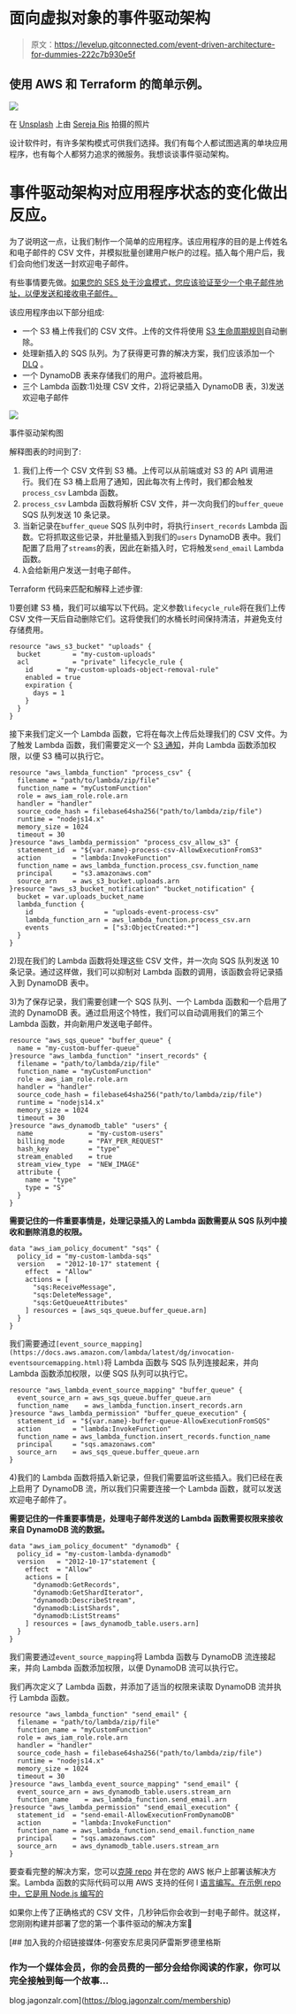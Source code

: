 # 面向虚拟对象的事件驱动架构

> 原文：<https://levelup.gitconnected.com/event-driven-architecture-for-dummies-222c7b930e5f>

## 使用 AWS 和 Terraform 的简单示例。

![](img/b51a34749cb869500071cc1fc92ebb8c.png)

在 [Unsplash](https://unsplash.com?utm_source=medium&utm_medium=referral) 上由 [Sereja Ris](https://unsplash.com/@serejaris?utm_source=medium&utm_medium=referral) 拍摄的照片

设计软件时，有许多架构模式可供我们选择。我们有每个人都试图逃离的单块应用程序，也有每个人都努力追求的微服务。我想谈谈事件驱动架构。

# **事件驱动架构对应用程序状态的变化做出反应。**

为了说明这一点，让我们制作一个简单的应用程序。该应用程序的目的是上传姓名和电子邮件的 CSV 文件，并模拟批量创建用户帐户的过程。插入每个用户后，我们会向他们发送一封欢迎电子邮件。

有些事情要先做。[如果您的 SES 处于沙盒模式，您应该验证至少一个电子邮件地址，以便发送和接收电子邮件。](https://docs.aws.amazon.com/ses/latest/DeveloperGuide/verify-email-addresses-procedure.html)

该应用程序由以下部分组成:

*   一个 S3 桶上传我们的 CSV 文件。上传的文件将使用 [S3 生命周期规则](https://docs.aws.amazon.com/AmazonS3/latest/userguide/object-lifecycle-mgmt.html)自动删除。
*   处理新插入的 SQS 队列。为了获得更可靠的解决方案，我们应该添加一个 [DLQ](https://docs.aws.amazon.com/AWSSimpleQueueService/latest/SQSDeveloperGuide/sqs-dead-letter-queues.html) 。
*   一个 DynamoDB 表来存储我们的用户。[流](https://docs.aws.amazon.com/amazondynamodb/latest/developerguide/Streams.html)将被启用。
*   三个 Lambda 函数:1)处理 CSV 文件，2)将记录插入 DynamoDB 表，3)发送欢迎电子邮件

![](img/ee89a34322e06eee7367f905b20825ca.png)

事件驱动架构图

解释图表的时间到了:

1.  我们上传一个 CSV 文件到 S3 桶。上传可以从前端或对 S3 的 API 调用进行。我们在 S3 桶上启用了通知，因此每次有上传时，我们都会触发`process_csv` Lambda 函数。
2.  `process_csv` Lambda 函数将解析 CSV 文件，并一次向我们的`buffer_queue` SQS 队列发送 10 条记录。
3.  当新记录在`buffer_queue` SQS 队列中时，将执行`insert_records` Lambda 函数。它将抓取这些记录，并批量插入到我们的`users` DynamoDB 表中。我们配置了启用了`streams`的表，因此在新插入时，它将触发`send_email` Lambda 函数。
4.  λ会给新用户发送一封电子邮件。

Terraform 代码来匹配和解释上述步骤:

1)要创建 S3 桶，我们可以编写以下代码。定义参数`lifecycle_rule`将在我们上传 CSV 文件一天后自动删除它们。这将使我们的水桶长时间保持清洁，并避免支付存储费用。

```
resource "aws_s3_bucket" "uploads" {
  bucket        = "my-custom-uploads"
  acl           = "private" lifecycle_rule {
    id      = "my-custom-uploads-object-removal-rule"
    enabled = true
    expiration {
      days = 1
    }
  }
}
```

接下来我们定义一个 Lambda 函数，它将在每次上传后处理我们的 CSV 文件。为了触发 Lambda 函数，我们需要定义一个 [S3 通知](https://docs.aws.amazon.com/AmazonS3/latest/userguide/NotificationHowTo.html)，并向 Lambda 函数添加权限，以便 S3 桶可以执行它。

```
resource "aws_lambda_function" "process_csv" {
  filename = "path/to/lambda/zip/file"
  function_name = "myCustomFunction"
  role = aws_iam_role.role.arn
  handler = "handler"
  source_code_hash = filebase64sha256("path/to/lambda/zip/file")
  runtime = "nodejs14.x"
  memory_size = 1024
  timeout = 30
}resource "aws_lambda_permission" "process_csv_allow_s3" {
  statement_id  = "${var.name}-process-csv-AllowExecutionFromS3"
  action        = "lambda:InvokeFunction"
  function_name = aws_lambda_function.process_csv.function_name
  principal     = "s3.amazonaws.com"
  source_arn    = aws_s3_bucket.uploads.arn
}resource "aws_s3_bucket_notification" "bucket_notification" {
  bucket = var.uploads_bucket_name
  lambda_function {
    id                  = "uploads-event-process-csv"
    lambda_function_arn = aws_lambda_function.process_csv.arn
    events              = ["s3:ObjectCreated:*"]
  }
}
```

2)现在我们的 Lambda 函数将处理这些 CSV 文件，并一次向 SQS 队列发送 10 条记录。通过这样做，我们可以抑制对 Lambda 函数的调用，该函数会将记录插入到 DynamoDB 表中。

3)为了保存记录，我们需要创建一个 SQS 队列、一个 Lambda 函数和一个启用了流的 DynamoDB 表。通过启用这个特性，我们可以自动调用我们的第三个 Lambda 函数，并向新用户发送电子邮件。

```
resource "aws_sqs_queue" "buffer_queue" {
  name = "my-custom-buffer-queue"
}resource "aws_lambda_function" "insert_records" {
  filename = "path/to/lambda/zip/file"
  function_name = "myCustomFunction"
  role = aws_iam_role.role.arn
  handler = "handler"
  source_code_hash = filebase64sha256("path/to/lambda/zip/file")
  runtime = "nodejs14.x"
  memory_size = 1024
  timeout = 30
}resource "aws_dynamodb_table" "users" {
  name              = "my-custom-users"
  billing_mode      = "PAY_PER_REQUEST"
  hash_key          = "type"
  stream_enabled    = true
  stream_view_type  = "NEW_IMAGE"
  attribute {
    name = "type"
    type = "S"
  }
}
```

**需要记住的一件重要事情是，处理记录插入的 Lambda 函数需要从 SQS 队列中接收和删除消息的权限。**

```
data "aws_iam_policy_document" "sqs" {
  policy_id = "my-custom-lambda-sqs"
  version   = "2012-10-17" statement {
    effect  = "Allow"
    actions = [
      "sqs:ReceiveMessage",
      "sqs:DeleteMessage",
      "sqs:GetQueueAttributes"
    ] resources = [aws_sqs_queue.buffer_queue.arn]
  }
}
```

我们需要通过`[event_source_mapping](https://docs.aws.amazon.com/lambda/latest/dg/invocation-eventsourcemapping.html)`将 Lambda 函数与 SQS 队列连接起来，并向 Lambda 函数添加权限，以便 SQS 队列可以执行它。

```
resource "aws_lambda_event_source_mapping" "buffer_queue" {
  event_source_arn = aws_sqs_queue.buffer_queue.arn
  function_name    = aws_lambda_function.insert_records.arn
}resource "aws_lambda_permission" "buffer_queue_execution" {
  statement_id  = "${var.name}-buffer-queue-AllowExecutionFromSQS"
  action        = "lambda:InvokeFunction"
  function_name = aws_lambda_function.insert_records.function_name
  principal     = "sqs.amazonaws.com"
  source_arn    = aws_sqs_queue.buffer_queue.arn
}
```

4)我们的 Lambda 函数将插入新记录，但我们需要监听这些插入。我们已经在表上启用了 DynamoDB 流，所以我们只需要连接一个 Lambda 函数，就可以发送欢迎电子邮件了。

**需要记住的一件重要事情是，处理电子邮件发送的 Lambda 函数需要权限来接收来自 DynamoDB 流的数据。**

```
data "aws_iam_policy_document" "dynamodb" {
  policy_id = "my-custom-lambda-dynamodb"
  version   = "2012-10-17"statement {
    effect  = "Allow"
    actions = [
      "dynamodb:GetRecords",
      "dynamodb:GetShardIterator",
      "dynamodb:DescribeStream",
      "dynamodb:ListShards",
      "dynamodb:ListStreams"
    ] resources = [aws_dynamodb_table.users.arn]
  }
}
```

我们需要通过`event_source_mapping`将 Lambda 函数与 DynamoDB 流连接起来，并向 Lambda 函数添加权限，以便 DynamoDB 流可以执行它。

我们再次定义了 Lambda 函数，并添加了适当的权限来读取 DynamoDB 流并执行 Lambda 函数。

```
resource "aws_lambda_function" "send_email" {
  filename = "path/to/lambda/zip/file"
  function_name = "myCustomFunction"
  role = aws_iam_role.role.arn
  handler = "handler"
  source_code_hash = filebase64sha256("path/to/lambda/zip/file")
  runtime = "nodejs14.x"
  memory_size = 1024
  timeout = 30
}resource "aws_lambda_event_source_mapping" "send_email" {
  event_source_arn = aws_dynamodb_table.users.stream_arn
  function_name    = aws_lambda_function.send_email.arn
}resource "aws_lambda_permission" "send_email_execution" {
  statement_id  = "send-email-AllowExecutionFromDynamoDB"
  action        = "lambda:InvokeFunction"
  function_name = aws_lambda_function.send_email.function_name
  principal     = "sqs.amazonaws.com"
  source_arn    = aws_dynamodb_table.users.stream_arn
}
```

要查看完整的解决方案，您可以[克隆 repo](https://github.com/jagonzalr/event-driven-architecture-example) 并在您的 AWS 帐户上部署该解决方案。Lambda 函数的实际代码可以用 AWS 支持的任何 l [语言编写。在示例 repo 中，它是用 Node.js 编写的](https://docs.aws.amazon.com/lambda/latest/dg/lambda-runtimes.html)

如果你上传了正确格式的 CSV 文件，几秒钟后你会收到一封电子邮件。就这样，您刚刚构建并部署了您的第一个事件驱动的解决方案🎉

[](https://blog.jagonzalr.com/membership) [## 加入我的介绍链接媒体-何塞安东尼奥冈萨雷斯罗德里格斯

### 作为一个媒体会员，你的会员费的一部分会给你阅读的作家，你可以完全接触到每一个故事…

blog.jagonzalr.com](https://blog.jagonzalr.com/membership)